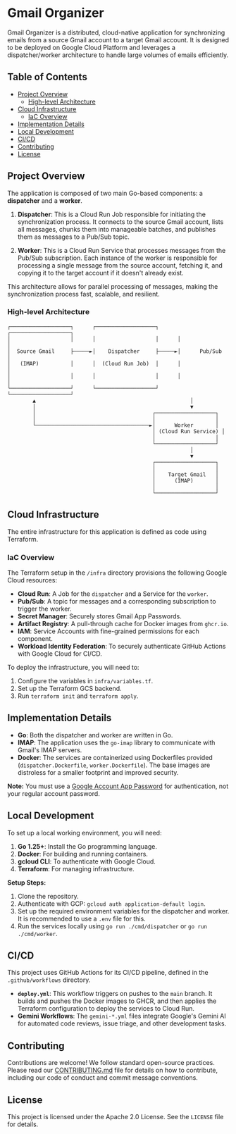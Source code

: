 # Gmail Organizer

Gmail Organizer is a distributed, cloud-native application for synchronizing emails from a source Gmail account to a
target Gmail account. It is designed to be deployed on Google Cloud Platform and leverages a dispatcher/worker
architecture to handle large volumes of emails efficiently.

## Table of Contents

- [Project Overview](#project-overview)
    - [High-level Architecture](#high-level-architecture)
- [Cloud Infrastructure](#cloud-infrastructure)
    - [IaC Overview](#iac-overview)
- [Implementation Details](#implementation-details)
- [Local Development](#local-development)
- [CI/CD](#cicd)
- [Contributing](#contributing)
- [License](#license)

## Project Overview

The application is composed of two main Go-based components: a **dispatcher** and a **worker**.

1. **Dispatcher**: This is a Cloud Run Job responsible for initiating the synchronization process. It connects to the
   source Gmail account, lists all messages, chunks them into manageable batches, and publishes them as messages to a
   Pub/Sub topic.

2. **Worker**: This is a Cloud Run Service that processes messages from the Pub/Sub subscription. Each instance of the
   worker is responsible for processing a single message from the source account, fetching it, and copying it to the
   target account if it doesn't already exist.

This architecture allows for parallel processing of messages, making the synchronization process fast, scalable, and
resilient.

### High-level Architecture

```
┌───────────────────┐      ┌───────────────────┐      ┌───────────────────┐
│                   │      │                   │      │                   │
│  Source Gmail     ├─────►│    Dispatcher     ├─────►│      Pub/Sub      │
│   (IMAP)          │      │  (Cloud Run Job)  │      │                   │
│                   │      │                   │      │                   │
└───────────────────┘      └───────────────────┘      └───────────────────┘
        ▲                                                 │
        │                                                 ▼
        │                                     ┌───────────────────┐
        │                                     │                   │
        └────────────────────────────────────►│      Worker       │
                                              │ (Cloud Run Service) │
                                              │                   │
                                              └───────────────────┘
                                                          │
                                                          ▼
                                              ┌───────────────────┐
                                              │                   │
                                              │    Target Gmail   │
                                              │      (IMAP)       │
                                              │                   │
                                              └───────────────────┘
```

## Cloud Infrastructure

The entire infrastructure for this application is defined as code using Terraform.

### IaC Overview

The Terraform setup in the `/infra` directory provisions the following Google Cloud resources:

* **Cloud Run**: A Job for the `dispatcher` and a Service for the `worker`.
* **Pub/Sub**: A topic for messages and a corresponding subscription to trigger the worker.
* **Secret Manager**: Securely stores Gmail App Passwords.
* **Artifact Registry**: A pull-through cache for Docker images from `ghcr.io`.
* **IAM**: Service Accounts with fine-grained permissions for each component.
* **Workload Identity Federation**: To securely authenticate GitHub Actions with Google Cloud for CI/CD.

To deploy the infrastructure, you will need to:

1. Configure the variables in `infra/variables.tf`.
2. Set up the Terraform GCS backend.
3. Run `terraform init` and `terraform apply`.

## Implementation Details

* **Go**: Both the dispatcher and worker are written in Go.
* **IMAP**: The application uses the `go-imap` library to communicate with Gmail's IMAP servers.
* **Docker**: The services are containerized using Dockerfiles provided (`dispatcher.Dockerfile`, `worker.Dockerfile`).
  The base images are distroless for a smaller footprint and improved security.

**Note:** You must use a [Google Account App Password](https://support.google.com/accounts/answer/185833) for
authentication, not your regular account password.

## Local Development

To set up a local working environment, you will need:

1. **Go 1.25+**: Install the Go programming language.
2. **Docker**: For building and running containers.
3. **gcloud CLI**: To authenticate with Google Cloud.
4. **Terraform**: For managing infrastructure.

**Setup Steps:**

1. Clone the repository.
2. Authenticate with GCP: `gcloud auth application-default login`.
3. Set up the required environment variables for the dispatcher and worker. It is recommended to use a `.env` file for
   this.
4. Run the services locally using `go run ./cmd/dispatcher` or `go run ./cmd/worker`.

## CI/CD

This project uses GitHub Actions for its CI/CD pipeline, defined in the `.github/workflows` directory.

* **`deploy.yml`**: This workflow triggers on pushes to the `main` branch. It builds and pushes the Docker images to
  GHCR, and then applies the Terraform configuration to deploy the services to Cloud Run.
* **Gemini Workflows**: The `gemini-*.yml` files integrate Google's Gemini AI for automated code reviews, issue triage,
  and other development tasks.

## Contributing

Contributions are welcome! We follow standard open-source practices. Please read our [CONTRIBUTING.md](CONTRIBUTING.md)
file for details on how to contribute, including our code of conduct and commit message conventions.

## License

This project is licensed under the Apache 2.0 License. See the `LICENSE` file for details.
